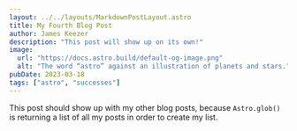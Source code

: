 ```yaml
---
layout: ../../layouts/MarkdownPostLayout.astro
title: My Fourth Blog Post
author: James Keezer
description: "This post will show up on its own!"
image: 
  url: "https://docs.astro.build/default-og-image.png"
  alt: "The word “astro” against an illustration of planets and stars."
pubDate: 2023-03-18
tags: ["astro", "successes"]
---
```

This post should show up with my other blog posts, because `Astro.glob()` is returning a list of all my posts in order to create my list.